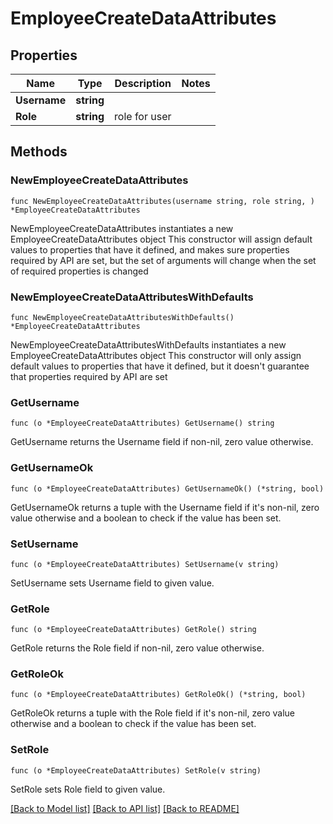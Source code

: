 # EmployeeCreateDataAttributes

## Properties

Name | Type | Description | Notes
------------ | ------------- | ------------- | -------------
**Username** | **string** |  | 
**Role** | **string** | role for user | 

## Methods

### NewEmployeeCreateDataAttributes

`func NewEmployeeCreateDataAttributes(username string, role string, ) *EmployeeCreateDataAttributes`

NewEmployeeCreateDataAttributes instantiates a new EmployeeCreateDataAttributes object
This constructor will assign default values to properties that have it defined,
and makes sure properties required by API are set, but the set of arguments
will change when the set of required properties is changed

### NewEmployeeCreateDataAttributesWithDefaults

`func NewEmployeeCreateDataAttributesWithDefaults() *EmployeeCreateDataAttributes`

NewEmployeeCreateDataAttributesWithDefaults instantiates a new EmployeeCreateDataAttributes object
This constructor will only assign default values to properties that have it defined,
but it doesn't guarantee that properties required by API are set

### GetUsername

`func (o *EmployeeCreateDataAttributes) GetUsername() string`

GetUsername returns the Username field if non-nil, zero value otherwise.

### GetUsernameOk

`func (o *EmployeeCreateDataAttributes) GetUsernameOk() (*string, bool)`

GetUsernameOk returns a tuple with the Username field if it's non-nil, zero value otherwise
and a boolean to check if the value has been set.

### SetUsername

`func (o *EmployeeCreateDataAttributes) SetUsername(v string)`

SetUsername sets Username field to given value.


### GetRole

`func (o *EmployeeCreateDataAttributes) GetRole() string`

GetRole returns the Role field if non-nil, zero value otherwise.

### GetRoleOk

`func (o *EmployeeCreateDataAttributes) GetRoleOk() (*string, bool)`

GetRoleOk returns a tuple with the Role field if it's non-nil, zero value otherwise
and a boolean to check if the value has been set.

### SetRole

`func (o *EmployeeCreateDataAttributes) SetRole(v string)`

SetRole sets Role field to given value.



[[Back to Model list]](../README.md#documentation-for-models) [[Back to API list]](../README.md#documentation-for-api-endpoints) [[Back to README]](../README.md)



